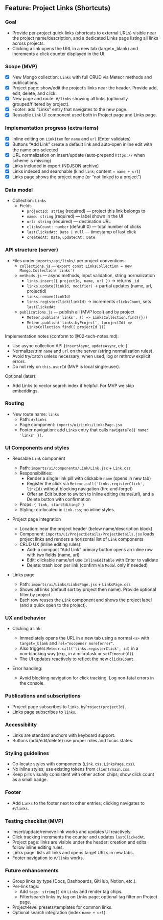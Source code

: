 ## Feature: Project Links (Shortcuts)

### Goal

- Provide per‑project quick links (shortcuts to external URLs) visible near the project name/description, and a dedicated Links page listing all links across projects.
- Clicking a link opens the URL in a new tab (target=_blank) and increments a click counter displayed in the UI.

### Scope (MVP)

- [x] New Mongo collection: `Links` with full CRUD via Meteor methods and publications.
- [x] Project page: show/edit the project’s links near the header. Provide add, edit, delete, and click.
- [x] New page and route: `#/links` showing all links (optionally grouped/filtered by project).
- [x] Footer: add “Links” entry that navigates to the new page.
- [x] Reusable `Link` UI component used both in Project page and Links page.

### Implementation progress (extra items)

- [x] Inline editing on `LinkItem` for `name` and `url` (Enter validates)
- [x] Buttons “Add Link” create a default link and auto‑open inline edit with the name pre‑selected
- [x] URL normalization on insert/update (auto‑prepend `https://` when scheme is missing)
- [x] Links included in export (NDJSON archive)
- [x] Links indexed and searchable (kind `link`; content = `name + url`)
- [x] Links page shows the project name (or “not linked to a project”)

### Data model

- Collection: `Links`
  - Fields
    - `projectId: string` (required) — project this link belongs to
    - `name: string` (required) — label shown in the UI
    - `url: string` (required) — destination URL
    - `clicksCount: number` (default 0) — total number of clicks
    - `lastClickedAt: Date | null` — timestamp of last click
    - `createdAt: Date`, `updatedAt: Date`

### API structure (server)

- Files under `imports/api/links/` per project conventions:
  - `collections.js` — `export const LinksCollection = new Mongo.Collection('links')`
  - `methods.js` — async methods, input validation, string normalization
    - `links.insert({ projectId, name, url })` → returns `_id`
    - `links.update(linkId, modifier)` → partial updates (name, url, projectId)
    - `links.remove(linkId)`
    - `links.registerClick(linkId)` → increments `clicksCount`, sets `lastClickedAt`
  - `publications.js` — publish all (MVP local) and by project
    - `Meteor.publish('links', () => LinksCollection.find({}))`
    - `Meteor.publish('links.byProject', (projectId) => LinksCollection.find({ projectId }))`

Implementation notes (conform to @02-tech-notes.md):

- Use async collection API (`insertAsync`, `updateAsync`, etc.).
- Normalize/trim `name` and `url` on the server (string normalization rules).
- Avoid try/catch unless necessary; when used, log or rethrow explicit errors.
- Do not rely on `this.userId` (MVP is local single‑user).

Optional (later):

- Add Links to vector search index if helpful. For MVP we skip embeddings.

### Routing

- New route name: `links`
  - Path: `#/links`
  - Page component: `imports/ui/Links/LinksPage.jsx`
  - Footer navigation: add `Links` entry that calls `navigateTo({ name: 'links' })`.

### UI Components and styles

- Reusable `Link` component
  - Path: `imports/ui/components/Link/Link.jsx` + `Link.css`
  - Responsibilities:
    - Render a single link pill with clickable `name` (opens in new tab)
    - Register the click via `Meteor.call('links.registerClick', linkId)` without blocking navigation (fire‑and‑forget)
    - Offer an Edit button to switch to inline editing (name/url), and a Delete button with confirmation
  - Props: `{ link, startEditing? }`
  - Styling: co‑located in `Link.css`; no inline styles.

- Project page integration
  - Location: near the project header (below name/description block)
  - Component: `imports/ui/ProjectDetails/ProjectDetails.jsx` loads project links and renders a horizontal list of `Link` components
  - CRUD UX (inline editing rules):
    - Add: a compact “Add Link” primary button opens an inline row with two fields (name, url)
    - Edit: clickable name/url use `InlineEditable` with Enter to validate
    - Delete: trash icon per link (confirm via `Modal` only if needed)

- Links page
  - Path: `imports/ui/Links/LinksPage.jsx` + `LinksPage.css`
  - Shows all links (default sort by project then name). Provide optional filter by project.
  - Each row reuses the `Link` component and shows the project label (and a quick open to the project).

### UX and behavior

- Clicking a link:
  - Immediately opens the URL in a new tab using a normal `<a>` with `target=_blank` and `rel="noopener noreferrer"`.
  - Also triggers `Meteor.call('links.registerClick', id)` in a non‑blocking way (e.g., in a microtask or `setTimeout(0)`).
  - The UI updates reactively to reflect the new `clicksCount`.

- Error handling:
  - Avoid blocking navigation for click tracking. Log non‑fatal errors in the console.

### Publications and subscriptions

- Project page subscribes to `links.byProject(projectId)`.
- Links page subscribes to `links`.

### Accessibility

- Links are standard anchors with keyboard support.
- Buttons (add/edit/delete) use proper roles and focus states.

### Styling guidelines

- Co‑locate styles with components (`Link.css`, `LinksPage.css`).
- No inline styles; use existing tokens from `client/main.css`.
- Keep pills visually consistent with other action chips; show click count as a small badge.

### Footer

- Add `Links` to the footer next to other entries; clicking navigates to `#/links`.

### Testing checklist (MVP)

- Insert/update/remove link works and updates UI reactively.
- Click tracking increments the counter and updates `lastClickedAt`.
- Project page: links are visible under the header; creation and edits follow inline editing rules.
- Links page: lists all links and opens target URLs in new tabs.
- Footer navigation to `#/links` works.

### Future enhancements

- Group links by type (Docs, Dashboards, GitHub, Notion, etc.).
- Per-link tags:
  - Add `tags: string[]` on `Links` and render tag chips.
  - Filter/search links by tag on Links page; optional tag filter on Project page.
- Project‑level presets/templates for common links.
- Optional search integration (index `name + url`).
